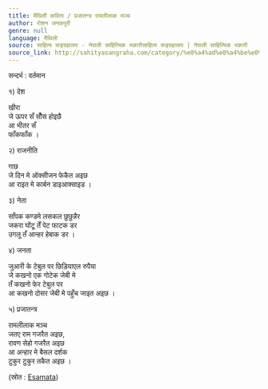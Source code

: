 ```yaml
---
title: मैथिली कविता / प्रजातन्त्र रामलीलाक मञ्च
author: रोशन जनकपुरी
genre: null
language: मैथिली
source: साहित्य सङ्ग्रहालय - नेपाली साहित्यिक भकारीसाहित्य सङ्ग्रहालय | नेपाली साहित्यिक भकारी
source_link: http://sahityasangraha.com/category/%e0%a4%ad%e0%a4%be%e0%a4%b7%e0%a4%be-%e0%a4%ad%e0%a4%be%e0%a4%b7%e0%a5%80-%e0%a4%b8%e0%a4%be%e0%a4%b9%e0%a4%bf%e0%a4%a4%e0%a5%8d%e0%a4%af/%e0%a4%ae%e0%a5%88%e0%a4%a5%e0%a4%bf%e0%a4%b2%e0%a5%80-%e0%a4%b0%e0%a4%9a%e0%a4%a8%e0%a4%be/
---
```


सन्दर्भ : वर्तमान

१) देश

खीरा  
जे ऊपर सँ सौँस होइछै  
आ भीतर सँ  
फाँकफाँक ।

२) राजनीति

गाछ  
जे दिन मे ऑक्सीजन फेकैत अइछ  
आ राइत मे कार्बन डाइआक्साइड ।

३) नेता

साँपक कण्डमे लसकल छुछुन्नैर  
जकरा घोंटू तेँ पेट फाटक डर  
उगलू तँ आन्हर हेबाक डर ।

४) जनता

जुआरी के टेबुल पर छिड़ियाएल रुपैया  
जे कखनो एक गोटेक जेबी मे  
तँ कखनो फेर टेबुल पर  
आ कखनो दोसर जेबी मे पहुँच जाइत अइछ ।

५) प्रजातन्त्र

रामलीलाक मञ्च  
जतए राम गजरैत अइछ,  
रावण सेहो गजरैत अइछ  
आ अन्हार मे बैसल दर्शक  
टुकुर टुकुर तकैत अइछ ।

(स्रोत : [Esamata](http://esamata.com/))
